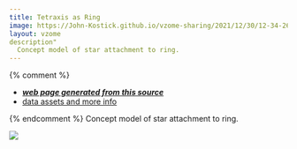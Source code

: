 ```yaml
---
title: Tetraxis as Ring
image: https://John-Kostick.github.io/vzome-sharing/2021/12/30/12-34-26-Tetraxis-as-Ring/Tetraxis-as-Ring.png
layout: vzome
description"
  Concept model of star attachment to ring.
---
```


{% comment %}
 - [***web page generated from this source***][post]
 - [data assets and more info][github]

[post]: <https://John-Kostick.github.io/vzome-sharing/2021/12/30/Tetraxis-as-Ring-12-34-26.html>
[github]: <https://github.com/John-Kostick/vzome-sharing/tree/main/2021/12/30/12-34-26-Tetraxis-as-Ring/>
{% endcomment %}
Concept model of star attachment to ring.

<vzome-viewer style="width: 100%; height: 100vh;"
       src="https://John-Kostick.github.io/vzome-sharing/2021/12/30/12-34-26-Tetraxis-as-Ring/Tetraxis-as-Ring.vZome" >
  <img src="https://John-Kostick.github.io/vzome-sharing/2021/12/30/12-34-26-Tetraxis-as-Ring/Tetraxis-as-Ring.png" />
</vzome-viewer>
